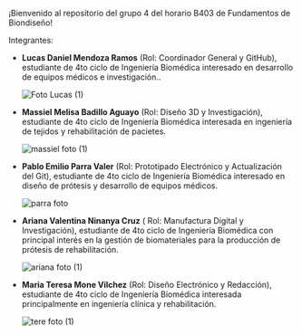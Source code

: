 ¡Bienvenido al repositorio del grupo 4 del horario B403 de Fundamentos de Biondiseño!

Integrantes:
- **Lucas Daniel Mendoza Ramos** (Rol: Coordinador General y GitHub), estudiante de 4to ciclo de Ingeniería Biomédica interesado en desarrollo de equipos médicos e investigación..

  ![Foto Lucas (1)](https://github.com/user-attachments/assets/98bbd3b2-d852-49ad-80f4-381db81176f1)

- **Massiel Melisa Badillo Aguayo** (Rol: Diseño 3D y Investigación), estudiante de 4to ciclo de Ingeniería Biomédica interesada en ingeniería de tejidos y rehabilitación de pacietes.

  ![massiel foto (1)](https://github.com/user-attachments/assets/32491435-dfc0-498d-8d03-5888c917c461)

- **Pablo Emilio Parra Valer** (Rol: Prototipado Electrónico y Actualización del Git), estudiante de 4to ciclo de Ingeniería Biomédica interesado en diseño de prótesis y desarrollo de equipos médicos.

  ![parra foto](https://github.com/user-attachments/assets/243259b7-10f9-4c83-bce8-c8b60fa4333a)

- **Ariana Valentina Ninanya Cruz** ( Rol: Manufactura Digital y Investigación), estudiante de 4to ciclo de Ingeniería Biomédica con principal interés en la gestión de biomateriales para la producción de prótesis de rehabilitación.

  ![ariana foto (1)](https://github.com/user-attachments/assets/6fe16602-9d7a-4566-b6f5-833c370e129b)

- **Maria Teresa Mone Vilchez** (Rol: Diseño Electrónico y Redacción), estudiante de 4to ciclo de Ingeniería Biomédica interesada principalmente en ingeniería clínica y rehabilitación.

  ![tere foto (1)](https://github.com/user-attachments/assets/132294ed-3339-4b4c-ba82-c4320762bbd6)

